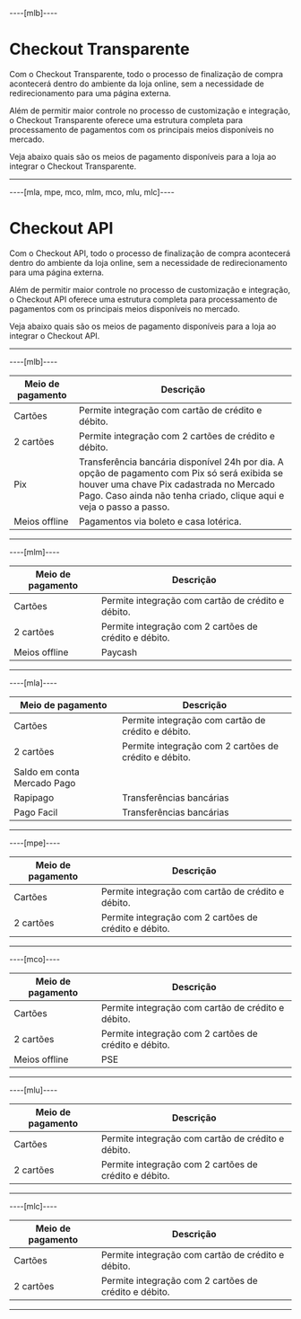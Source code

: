 ----[mlb]----
# Checkout Transparente

Com o Checkout Transparente, todo o processo de finalização de compra acontecerá dentro do ambiente da loja online, sem a necessidade de redirecionamento para uma página externa. 

Além de permitir maior controle no processo de customização e integração, o Checkout Transparente oferece uma estrutura completa para processamento de pagamentos com os principais meios disponíveis no mercado.

Veja abaixo quais são os meios de pagamento disponíveis para a loja ao integrar o Checkout Transparente.

------------

----[mla, mpe, mco, mlm, mco, mlu, mlc]----
# Checkout API

Com o Checkout API, todo o processo de finalização de compra acontecerá dentro do ambiente da loja online, sem a necessidade de redirecionamento para uma página externa. 

Além de permitir maior controle no processo de customização e integração, o Checkout API oferece uma estrutura completa para processamento de pagamentos com os principais meios disponíveis no mercado.

Veja abaixo quais são os meios de pagamento disponíveis para a loja ao integrar o Checkout API.

------------
----[mlb]----

| Meio de pagamento  | Descrição  |
| --- | --- |
| Cartões  | Permite integração com cartão de crédito e débito.  |
| 2 cartões  | Permite integração com 2 cartões de crédito e débito.  |
| Pix  | Transferência bancária disponível 24h por dia. A opção de pagamento com Pix só será exibida se houver uma chave Pix cadastrada no Mercado Pago. Caso ainda não tenha criado, clique aqui e veja o passo a passo.  |
| Meios offline  | Pagamentos via boleto e casa lotérica.  |

------------

----[mlm]----

| Meio de pagamento  | Descrição  |
| --- | --- |
| Cartões  | Permite integração com cartão de crédito e débito.  |
| 2 cartões  | Permite integração com 2 cartões de crédito e débito.  |
| Meios offline  | Paycash  |

------------

----[mla]----

| Meio de pagamento  | Descrição  |
| --- | --- |
| Cartões  | Permite integração com cartão de crédito e débito.  |
| 2 cartões  | Permite integração com 2 cartões de crédito e débito.  |
| Saldo em conta Mercado Pago |  
| Rapipago | Transferências bancárias  |
| Pago Facil | Transferências bancárias  |

------------

----[mpe]----

| Meio de pagamento  | Descrição  |
| --- | --- |
| Cartões  | Permite integração com cartão de crédito e débito.  |
| 2 cartões  | Permite integração com 2 cartões de crédito e débito.  |

------------

----[mco]----

| Meio de pagamento  | Descrição  |
| --- | --- |
| Cartões  | Permite integração com cartão de crédito e débito.  |
| 2 cartões  | Permite integração com 2 cartões de crédito e débito.  |
| Meios offline  | PSE  |

------------

----[mlu]----

| Meio de pagamento  | Descrição  |
| --- | --- |
| Cartões  | Permite integração com cartão de crédito e débito.  |
| 2 cartões  | Permite integração com 2 cartões de crédito e débito.  |

------------

----[mlc]----

| Meio de pagamento  | Descrição  |
| --- | --- |
| Cartões  | Permite integração com cartão de crédito e débito.  |
| 2 cartões  | Permite integração com 2 cartões de crédito e débito.  |

------------